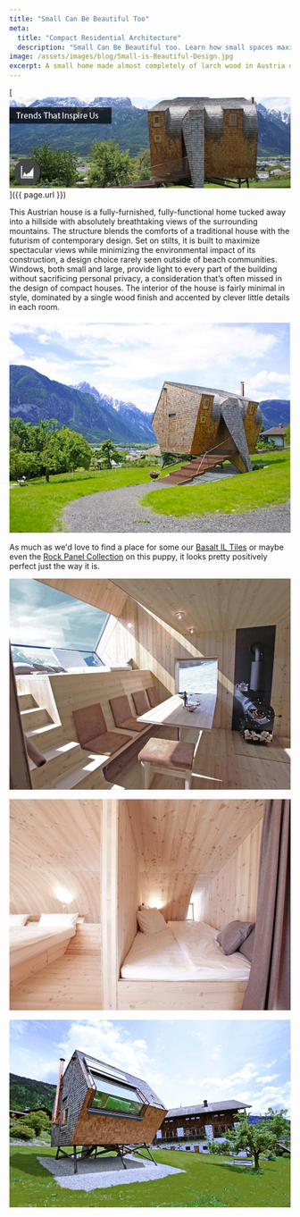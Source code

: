 ```yaml
---
title: "Small Can Be Beautiful Too"
meta:
  title: "Compact Residential Architecture"
  description: "Small Can Be Beautiful too. Learn how small spaces maximize the impact of design elements."
image: /assets/images/blog/Small-is-Beautiful-Design.jpg
excerpt: A small home made almost completely of larch wood in Austria dazzles us with its imaginative composition of traditionalism and futurism. Simply stunning, come check this gem out.
---
```


[![Small is beautiful blog](/assets/images/blog/Small-is-Beautiful-Design.jpg)]({{ page.url }})

This Austrian house is a fully-furnished, fully-functional home tucked away into a hillside with absolutely breathtaking views of the surrounding mountains. The structure blends the comforts of a traditional house with the futurism of contemporary design. Set on stilts, it is built to maximize spectacular views while minimizing the environmental impact of its construction, a design choice rarely seen outside of beach communities. Windows, both small and large, provide light to every part of the building without sacrificing personal privacy, a consideration that’s often missed in the design of compact houses. The interior of the house is fairly minimal in style, dominated by a single wood finish and accented by clever little details in each room.

![Austria house](/assets/images/blog/Small-is-beautiful-Austria-House(1).jpg)

As much as we'd love to find a place for some our [Basalt IL Tiles](/products/modern-wall-tile/) or maybe even the [Rock Panel Collection](/products/stacked-stone-cladding/) on this puppy, it looks pretty positively perfect just the way it is.

![Austria house](/assets/images/blog/ufogel05.jpg)

![Austria house](/assets/images/blog/ufogel08.jpg)

![Austria house](/assets/images/blog/ufogel01.jpg)
